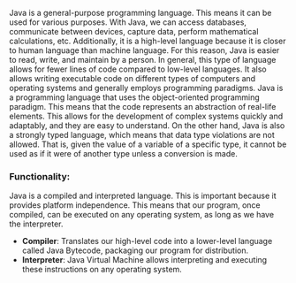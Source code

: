 Java is a general-purpose programming language. This means it can be used for various purposes. With Java, we can access databases, communicate between devices, capture data, perform mathematical calculations, etc. Additionally, it is a high-level language because it is closer to human language than machine language. For this reason, Java is easier to read, write, and maintain by a person. In general, this type of language allows for fewer lines of code compared to low-level languages. It also allows writing executable code on different types of computers and operating systems and generally employs programming paradigms. Java is a programming language that uses the object-oriented programming paradigm. This means that the code represents an abstraction of real-life elements. This allows for the development of complex systems quickly and adaptably, and they are easy to understand. On the other hand, Java is also a strongly typed language, which means that data type violations are not allowed. That is, given the value of a variable of a specific type, it cannot be used as if it were of another type unless a conversion is made.
### Functionality:
Java is a compiled and interpreted language. This is important because it provides platform independence. This means that our program, once compiled, can be executed on any operating system, as long as we have the interpreter.
- **Compiler**: Translates our high-level code into a lower-level language called Java Bytecode, packaging our program for distribution.
- **Interpreter**: Java Virtual Machine allows interpreting and executing these instructions on any operating system.